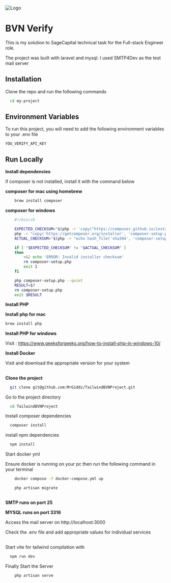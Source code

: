 
![Logo](https://raw.githubusercontent.com/laravel/art/master/logo-lockup/5%20SVG/2%20CMYK/1%20Full%20Color/laravel-logolockup-cmyk-red.svg)



# BVN Verify

This is my solution to SageCapital technical task for the Full-stack Engineer role.

The project was built with laravel and mysql. 
I used SMTP4Dev as the test mail server


## Installation

Clone the repo and run the following commands

```bash
  cd my-project
```
    
## Environment Variables

To run this project, you will need to add the following environment variables to your .env file

`YOU_VERIFY_API_KEY`


## Run Locally

__Install dependencies__

if composer is not installed, install it with the command below 

__composer for mac using homebrew__
```bash
    brew install composer
```

__composer for windows__
```bash
    #!/bin/sh

    EXPECTED_CHECKSUM="$(php -r 'copy("https://composer.github.io/installer.sig", "php://stdout");')"
    php -r "copy('https://getcomposer.org/installer', 'composer-setup.php');"
    ACTUAL_CHECKSUM="$(php -r "echo hash_file('sha384', 'composer-setup.php');")"

    if [ "$EXPECTED_CHECKSUM" != "$ACTUAL_CHECKSUM" ]
    then
        >&2 echo 'ERROR: Invalid installer checksum'
        rm composer-setup.php
        exit 1
    fi

    php composer-setup.php --quiet
    RESULT=$?
    rm composer-setup.php
    exit $RESULT
```

__Install PHP__

__Install php for mac__
```bash
brew install php
```

__Install PHP for windows__

Visit : https://www.geeksforgeeks.org/how-to-install-php-in-windows-10/


__Install Docker__

Visit and download the appropriate version for your system

## 

__Clone the project__

```bash
  git clone git@github.com:MrGiddz/TailwindBVNProject.git
```

Go to the project directory

```bash
  cd TailwindBVNProject
```

Install composer dependencies

```bash
  composer install
```

install npm dependencies

```bash
  npm install
```

Start docker yml

Ensure docker is running on your pc then run the following command in your terminal

```bash
    docker compose -f docker-compose.yml up
```

```bash
    php artisan migrate
```

## 

__SMTP runs on port 25__

__MYSQL runs on port 3316__

Access the mail server on http://localhost:3000

Check the .env file and add appropriate values for individual services

## 

Start vite for tailwind compilation with
```bash
  npm run dev
```

Finally Start the Server
```bash
    php artisan serve
```

